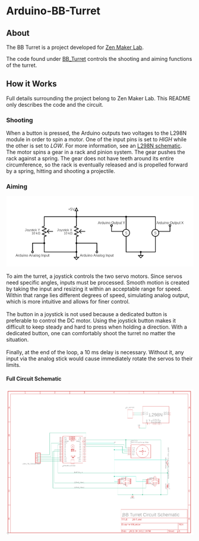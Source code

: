 # Arduino-BB-Turret
## About
The BB Turret is a project developed for [Zen Maker Lab](https://www.zenmakerlab.com/).

The code found under [BB_Turret](https://github.com/hhenry01/Arduino-BB-Turret/blob/main/BB_Turret/BB_Turret.ino) controls the shooting and aiming functions of the turret.

## How it Works
Full details surrounding the project belong to Zen Maker Lab. This README only describes the code and the circuit.
### Shooting

When a button is pressed, the Arduino outputs two voltages to the L298N module in order to spin a motor. One of the input pins is set to *HIGH* while the other is set to *LOW*. For more information, see an [L298N schematic](https://www.handsontec.com/dataspecs/L298N%20Motor%20Driver.pdf).
\
The motor spins a gear in a rack and pinion system. The gear pushes the rack against a spring. The gear does not have teeth around its entire circumference, so the rack is eventually released and is propelled forward by a spring, hitting and shooting a projectile.

### Aiming
![Aiming Circuit](Images/Aiming.png "Aiming Circuit")

To aim the turret, a joystick controls the two servo motors. Since servos need specific angles, inputs must be processed. Smooth motion is created by taking the input and resizing it within an acceptable range for speed. Within that range lies different degrees of speed, simulating analog output, which is more intuitive and allows for finer control.\
\
The button in a joystick is not used because a dedicated button is preferable to control the DC motor. Using the joystick button makes it difficult to keep steady and hard to press when holding a direction. With a dedicated button, one can comfortably shoot the turret no matter the situation.\
\
Finally, at the end of the loop, a 10 ms delay is necessary. Without it, any input via the analog stick would cause immediately rotate the servos to their limits.

#### Full Circuit Schematic
![Circuit Schematic](Images/BB_Turret_Circuit_Schematic.png "Circuit Schematic")